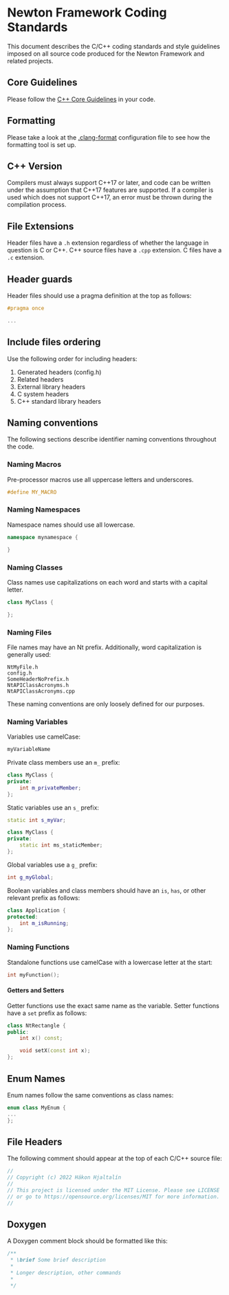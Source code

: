 # Newton Framework Coding Standards

This document describes the C/C++ coding standards and style guidelines imposed on all
source code produced for the Newton Framework and related projects.

## Core Guidelines

Please follow the [C++ Core Guidelines](https://isocpp.github.io/CppCoreGuidelines/CppCoreGuidelines) in your code.

## Formatting

Please take a look at the [.clang-format](./.clang-format) configuration file to see how the formatting tool is set up.

## C++ Version

Compilers must always support C++17 or later, and code can be written under the assumption
that C++17 features are supported. If a compiler is used which does not support C++17, an error
must be thrown during the compilation process.

## File Extensions

Header files have a `.h` extension regardless of whether the language in question is C or C++.
C++ source files have a `.cpp` extension. C files have a `.c` extension.

## Header guards

Header files should use a pragma definition at the top as follows:

```c++
#pragma once

...
```
## Include files ordering

Use the following order for including headers:

1. Generated headers (config.h)
2. Related headers
3. External library headers
4. C system headers
5. C++ standard library headers

## Naming conventions

The following sections describe identifier naming conventions throughout the code.

### Naming Macros

Pre-processor macros use all uppercase letters and underscores.

```c++
#define MY_MACRO
```

### Naming Namespaces

Namespace names should use all lowercase.

```c++
namespace mynamespace {

}
```

### Naming Classes

Class names use capitalizations on each word and starts with a capital letter.

```c++
class MyClass {

};
```

### Naming Files

File names may have an Nt prefix. Additionally, word capitalization is generally used:

```
NtMyFile.h
config.h
SomeHeaderNoPrefix.h
NtAPIClassAcronyms.h
NtAPIClassAcronyms.cpp
```

These naming conventions are only loosely defined for our purposes.

### Naming Variables

Variables use camelCase:

```c++
myVariableName
```

Private class members use an `m_` prefix:

```c++
class MyClass {
private:
    int m_privateMember;
};
```

Static variables use an `s_` prefix:

```c++
static int s_myVar;

class MyClass {
private:
    static int ms_staticMember;
};
```

Global variables use a `g_` prefix:

```c++
int g_myGlobal;
```

Boolean variables and class members should have an `is`, `has`, or other relevant prefix as follows:

```c++
class Application {
protected:
    int m_isRunning;
};
```

### Naming Functions

Standalone functions use camelCase with a lowercase letter at the start:

```c++
int myFunction();
```

#### Getters and Setters

Getter functions use the exact same name as the variable. Setter functions have a `set` prefix as follows:

```c++
class NtRectangle {
public:
    int x() const;

    void setX(const int x);
};
```

## Enum Names

Enum names follow the same conventions as class names:

```c++
enum class MyEnum {
...
};
```

## File Headers

The following comment should appear at the top of each C/C++ source file:

```c++
//
// Copyright (c) 2022 Hákon Hjaltalín
//
// This project is licensed under the MIT License. Please see LICENSE
// or go to https://opensource.org/licenses/MIT for more information.
//
```

## Doxygen

A Doxygen comment block should be formatted like this:

```c++
/**
 * \brief Some brief description
 *
 * Longer description, other commands
 *
 */
```

